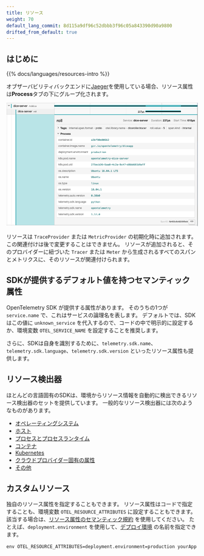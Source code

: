 ```yaml
---
title: リソース
weight: 70
default_lang_commit: 8d115a9df96c52dbbb3f96c05a843390d90a9800
drifted_from_default: true
---
```


## はじめに

{{% docs/languages/resources-intro %}}

オブザーバビリティバックエンドに[Jaeger](https://www.jaegertracing.io/)を使用している場合、リソース属性は**Process**タブの下にグループ化されます。

![トレースに関連するリソース属性の出力例を示すJaegerのスクリーンショット](screenshot-jaeger-resources.png)

リソースは `TraceProvider` または `MetricProvider` の初期化時に追加されます。
この関連付けは後で変更することはできません。
リソースが追加されると、そのプロバイダーに紐づいた `Tracer` または `Meter` から生成されるすべてのスパンとメトリクスに、そのリソースが関連付けられます。

## SDKが提供するデフォルト値を持つセマンティック属性

OpenTelemetry SDK が提供する属性があります。
そのうちの1つが `service.name` で、これはサービスの論理名を表します。
デフォルトでは、SDKはこの値に `unknown_service` を代入するので、コードの中で明示的に設定するか、環境変数 `OTEL_SERVICE_NAME` を設定することを推奨します。

さらに、SDKは自身を識別するために、`telemetry.sdk.name`、`telemetry.sdk.language`、`telemetry.sdk.version` といったリソース属性も提供します。

## リソース検出器

ほとんどの言語固有のSDKは、環境からリソース情報を自動的に検出できるリソース検出器のセットを提供しています。
一般的なリソース検出器には次のようなものがあります。

- [オペレーティングシステム](/docs/specs/semconv/resource/os/)
- [ホスト](/docs/specs/semconv/resource/host/)
- [プロセスとプロセスランタイム](/docs/specs/semconv/resource/process/)
- [コンテナ](/docs/specs/semconv/resource/container/)
- [Kubernetes](/docs/specs/semconv/resource/k8s/)
- [クラウドプロバイダー固有の属性](/docs/specs/semconv/resource/#cloud-provider-specific-attributes)
- [その他](/docs/specs/semconv/resource/)

## カスタムリソース

独自のリソース属性を指定することもできます。
リソース属性はコードで指定することも、環境変数 `OTEL_RESOURCE_ATTRIBUTES` に設定することもできます。
該当する場合は、[リソース属性のセマンティック規約](/docs/specs/semconv/resource) を使用してください。
たとえば、`deployment.environment` を使用して、[デプロイ環境](/docs/specs/semconv/resource/deployment-environment/) の名前を指定できます。

```shell
env OTEL_RESOURCE_ATTRIBUTES=deployment.environment=production yourApp
```
